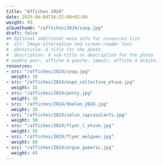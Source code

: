 ```yaml
---
title: "Affiches 2024"
date: 2025-06-04T16:52:09+02:00
weight: 95
albumthumb: "/affiches/2024/coop.jpg"
draft: false
## Optional additional meta info for resources list
#  alt: Image alternative and screen-reader text
#  phototitle: A title for the photo
#  description: A sub-title or description for the photo
# nombre pair, affiche à gauche, impair, affiche à droite.
resources:
- src: "/affiches/2024/coop.jpg"
  weight: 10
- src: "/affiches/2024/expo_collective_etuve.jpg"
  weight: 15
- src: "/affiches/2024/penty.jpg"
  weight: 30
- src: "/affiches/2024/doelan_2024.jpg"
  weight: 35
- src: "/affiches/2024/salon_capcavalarts.jpg"
  weight: 50
- src: "/affiches/2024/flyer_l_etuve.jpg"
  weight: 55
- src: "/affiches/2024/flyer_melgven.jpg"
  weight: 60
- src: "/affiches/2024/ergue_gaberic.jpg"
  weight: 65
---
```

